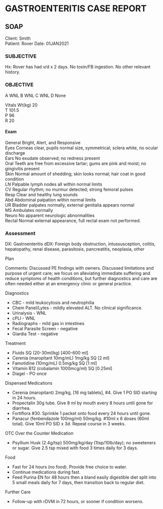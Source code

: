 # GASTROENTERITIS CASE REPORT

## SOAP

Client:		Smith	
Patient:	Rover
Date:		01JAN2021

### SUBJECTIVE
Hx: Rover has had v/d x 2 days.  No toxin/FB ingestion. No other relevant history.

### OBJECTIVE
A WNL
B WNL
C WNL
D None

Vitals
Wt(kg)	20	
T	101.5	
P	96	
R	20	

#### Exam                    	 
General	Bright, Alert, and Responsive                   	 
Eyes  Corneas clear, pupils normal size, symmetrical; sclera white, no ocular discharge                	 
Ears  No exudate observed; no redness present                   	 
Oral  Teeth are free from excessive tartar; gums are pink and moist; no gingivitis present             	 
Skin  Normal amount of shedding; skin looks normal; hair coat in good condition                   	 
LN  Palpable lymph nodes all within normal limits                   	 
CV  Regular rhythm; no murmur detected; strong femoral pulses                   	 
Resp  Clear and healthy lung sounds                   	 
Abd  Abdominal palpation within normal limits                   	 
UR  Bladder palpates normally, external genitalia appears normal                   	 
MS  Ambulates normally                   	 
Neuro  No apparent neurologic abnormalities                   	 
Rectal  Normal external appearance, full rectal exam not performed.                    	

### Assessment

DX: Gastroenteritis
dDX: Foreign body obstruction, intussusception, colitis, hepatopathy, renal disease, parasitosis, pancreatitis, neoplasia, other

Plan

Comments: Discussed PE findings with owners. Discussed limitations and purpose of urgent care; we focus on alleviating immediate suffering and reduce symptoms of health conditions, but further diagnostics and care are often needed either at an emergency clinic or general practice.

Diagnostics

- CBC - mild leukocytosis and neutrophilia
- Chem Panel/Lytes - mildly elevated ALT. No clinical significance. 
- Urinalysis - WNL
- cPLI - WNL
- Radiographs - mild gas in intestines
- Fecal Parasite Screen - negative
- Giardia Test - negative

Treatment

- Fluids SQ (20-30ml/kg) [400-600 ml]
- Cerenia (maropitant 10mg/mL) 1mg/kg SQ [2 ml]
- Famotidine (10mg/mL) 0.5mg/kg SQ [1 ml]
- Vitamin B12 (cobalamin 1000mcg/ml) SQ [0.25ml]
- Diagel - PO once

Dispensed Medications

- Cerenia (maropitant) 2mg/kg, [16 mg tablets], #4. Give 1 PO SID starting in 24 hours.
- Propectalin 30g tube. Give 8 ml by mouth every 8 hours until gone for diarrhea.
- Fortiflora #30. Sprinkle 1 packet onto food every 24 hours until gone.
- Panacur (fenbendazole 100mg/ml) 50mg/kg. #10ml x 6 doses (60ml total). Give 10ml PO SID x 3d. Repeat course in 3 weeks.

OTC Over the Counter Medication

- Psyllium Husk (2.4g/tsp) 500mg/kg/day (1tsp/10lb/day); no sweeteners or sugar. Give 2.5 tsp mixed with food 3 times daily for 3 days.

Food

- Fast for 24 hours (no food). Provide free choice to water.
- Continue medications during fast.
- Feed Purina EN for 48 hours then a bland easily digestible diet split into 5 small meals daily for 7 days, then transition back to regular diet.

Further Care

- Follow-up with rDVM in 72 hours, or sooner if condition worsens.
